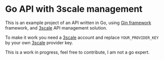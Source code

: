 # Go API with 3scale management

This is an example project of an API written in Go, using [Gin framework](https://gin-gonic.github.io/gin/) framework, and  [3scale](http://3scale.net) API management solution.

To make it work you need a [3scale](http://3scale.net) account and replace `YOUR_PROVIDER_KEY` by your own  [3scale](http://3scale.net) provider key.

This is a work in progress, feel free to contribute, I am not a go expert.
